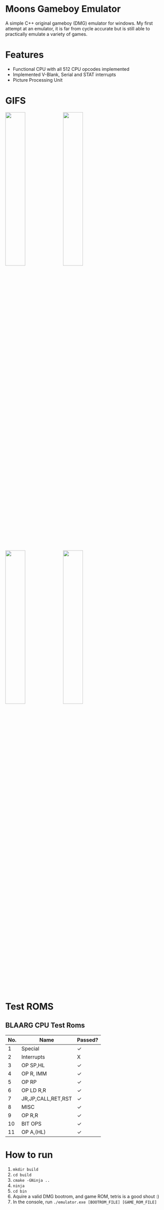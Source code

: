 # Moons Gameboy Emulator
A simple C++ original gameboy (DMG) emulator for windows.
My first attempt at an emulator, it is far from cycle accurate but is still able to
practically emulate a variety of games.

# Features
* Functional CPU with all 512 CPU opcodes implemented
* Implemented V-Blank, Serial and STAT interrupts
* Picture Processing Unit

# GIFS
<p float="left">
  <img src="./preview/Logo.gif" width="35%" height="35%"/>
  <img src="./preview/Tetris.gif" width="35%" height="35%"/>
  <img src="./preview/Tennis.gif" width="35%" height="35%"/>
  <img src="./preview/SML.gif" width="35%" height="35%"/>
</p>


# Test ROMS
## BLAARG CPU Test Roms


| No. |   Name  |   Passed?  |
| --- | ------- | ---------- |
|  1  | Special            |✓|
|  2  | Interrupts         |X|
|  3  | OP SP,HL           |✓|
|  4  | OP R, IMM          |✓|
|  5  | OP RP              |✓|
|  6  | OP LD R,R          |✓|
|  7  | JR,JP,CALL,RET,RST |✓|
|  8  | MISC               |✓|
|  9  | OP R,R             |✓|
|  10 | BIT OPS            |✓|
|  11 | OP A,(HL)          |✓|


# How to run
1) `mkdir build`
2) `cd build`
3) `cmake -GNinja ..`
4) `ninja`
5) `cd bin`
7) Aquire a valid DMG bootrom, and game ROM, tetris is a good shout :)
8) In the console, run `./emulator.exe [BOOTROM_FILE] [GAME_ROM_FILE]`
